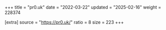 +++
title = "pr0.uk"
date = "2022-03-22"
updated = "2025-02-16"
weight = 228374

[extra]
source = "https://pr0.uk/"
ratio = 8
size = 223
+++
